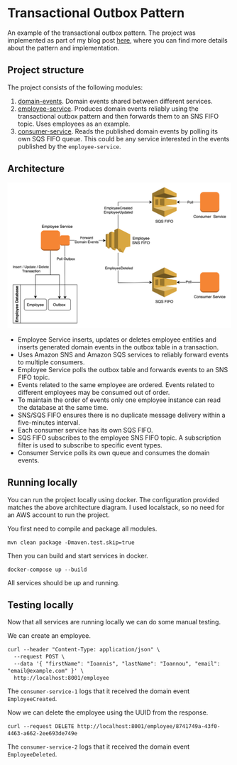 # Transactional Outbox Pattern

An example of the transactional outbox pattern. The project was implemented as part of my blog post [here](https://ioannisioannou.me/transactional-outbox-pattern/), where you 
can find more details about the pattern and implementation.

## Project structure

The project consists of the following modules:
1) [domain-events](./domain-events). Domain events shared between different services.
2) [employee-service](./employee-service). Produces domain events reliably using the transactional outbox pattern 
   and then forwards them to an SNS FIFO topic. Uses employees as an example.
3) [consumer-service](./consumer-service). Reads the published domain events by polling its own SQS FIFO queue. This 
   could be any service interested in the events published by the `employee-service`.

## Architecture

![alt text](./.images/diagram.png)

* Employee Service inserts, updates or deletes employee entities and inserts generated domain events in the outbox table in a transaction.
* Uses Amazon SNS and Amazon SQS services to reliably forward events to multiple consumers.
* Employee Service polls the outbox table and forwards events to an SNS FIFO topic. 
* Events related to the same employee are ordered. Events related to different employees may be consumed out of order.
* To maintain the order of events only one employee instance can read the database at the same time.
* SNS/SQS FIFO ensures there is no duplicate message delivery within a five-minutes interval.
* Each consumer service has its own SQS FIFO.
* SQS FIFO subscribes to the employee SNS FIFO topic. A subscription filter is used to subscribe to specific event types.
* Consumer Service polls its own queue and consumes the domain events.

## Running locally

You can run the project locally using docker. The configuration provided matches the 
above architecture diagram. I used localstack, so no need for an AWS account to run the project.

You first need to compile and package all modules.
```shell
mvn clean package -Dmaven.test.skip=true
```

Then you can build and start services in docker.
```shell
docker-compose up --build
```

All services should be up and running. 

## Testing locally

Now that all services are running locally we can do some manual testing.

We can create an employee.
```shell
curl --header "Content-Type: application/json" \
  --request POST \
  --data '{ "firstName": "Ioannis", "lastName": "Ioannou", "email": "email@example.com" }' \
  http://localhost:8001/employee
```

The `consumer-service-1` logs that it received the domain event `EmployeeCreated`. 

Now we can delete the employee using the UUID from the response.
```shell
curl --request DELETE http://localhost:8001/employee/8741749a-43f0-4463-a662-2ee693de749e
```

The `consumer-service-2` logs that it received the domain event `EmployeeDeleted`.








